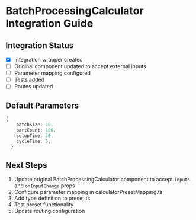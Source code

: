 # BatchProcessingCalculator Integration Guide

## Integration Status
- [x] Integration wrapper created
- [ ] Original component updated to accept external inputs
- [ ] Parameter mapping configured
- [ ] Tests added
- [ ] Routes updated

## Default Parameters
```typescript
{
    batchSize: 10,
    partCount: 100,
    setupTime: 30,
    cycleTime: 5,
  }
```

## Next Steps
1. Update original BatchProcessingCalculator component to accept `inputs` and `onInputChange` props
2. Configure parameter mapping in calculatorPresetMapping.ts
3. Add type definition to preset.ts
4. Test preset functionality
5. Update routing configuration
